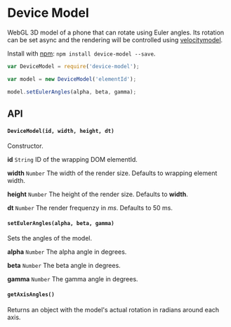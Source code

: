 # Device Model

WebGL 3D model of a phone that can rotate using Euler angles. Its rotation can be set async and the rendering will be controlled using [velocitymodel](https://github.com/whitelizard/velocitymodel).

Install with [npm](www.npmjs.com): `npm install device-model --save`.

```javascript
var DeviceModel = require('device-model');

var model = new DeviceModel('elementId');

model.setEulerAngles(alpha, beta, gamma);
```


## API

#### `DeviceModel(id, width, height, dt)`

Constructor.

**id** `String` ID of the wrapping DOM elementId.

**width** `Number` The width of the render size. Defaults to wrapping element width.

**height** `Number` The height of the render size. Defaults to **width**.

**dt** `Number` The render frequenzy in *ms*. Defaults to 50 ms.


#### `setEulerAngles(alpha, beta, gamma)`

Sets the angles of the model.

**alpha** `Number` The alpha angle in degrees.

**beta** `Number` The beta angle in degrees.

**gamma** `Number` The gamma angle in degrees.


#### `getAxisAngles()`

Returns an object with the model's actual rotation in radians around each axis.
